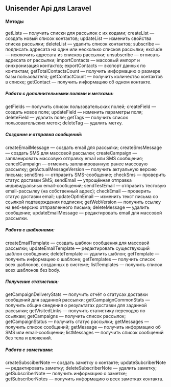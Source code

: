 ## Unisender Api для Laravel


#### Методы
getLists — получить списки для рассылок с их кодами;
createList — создать новый список контактов;
updateList — изменить свойства списка рассылки;
deleteList — удалить список контактов;
subscribe — подписать адресата на один или несколько списков рассылки;
exclude — исключить адресата из списков рассылки;
unsubscribe — отписать адресата от рассылки;
importContacts — массовый импорт и синхронизация контактов;
exportContacts — экспорт данных по контактам;
getTotalContactsCount — получить информацию о размере базы пользователя;
getContactCount — получить количество контактов в списке;
getContact — получить информацию об одном контакте.

##### Работа с дополнительными полями и метками:
getFields — получить список пользовательских полей;
createField — создать новое поле;
updateField — изменить параметры поля;
deleteField — удалить поле;
getTags — получить список пользовательских меток;
deleteTag — удалить метку.

##### Создание и отправка сообщений:

createEmailMessage — создать email для рассылки;
createSmsMessage — создать SMS для массовой рассылки;
createCampaign — запланировать массовую отправку email или SMS сообщения;
cancelCampaign — отменить запланированную ранее массовую рассылку;
getActualMessageVersion — получить актуальную версию письма;
sendSms — отправить SMS-сообщение;
checkSms — проверить статус доставки SMS;
sendEmail — упрощённая отправка индивидуальных email-сообщений;
sendTestEmail — отправить тестовую email-рассылку (на собственный адрес);
checkEmail — проверить статус доставки email;
updateOptInEmail — изменить текст письма со ссылкой подтверждения подписки;
getWebVersion — получить ссылку на веб-версию отправленного письма;
deleteMessage — удалить сообщение;
updateEmailMessage — редактировать email для массовой рассылки.

##### Работа с шаблонами:

createEmailTemplate  — создать шаблон сообщения для массовой рассылки;
updateEmailTemplate — редактировать существующий шаблон сообщения;
deleteTemplate — удалить шаблон;
getTemplate — получить информацию о шаблоне;
getTemplates — получить список всех шаблонов, созданных в системе;
listTemplates — получить список всех шаблонов без body.

##### Получение статистики:

getCampaignDeliveryStats — получить отчёт о статусах доставки сообщений для заданной рассылки;
getCampaignCommonStats — получить общие сведения о результатах доставки для заданной рассылки;
getVisitedLinks — получить статистику переходов по ссылкам;
getCampaigns — получить список рассылок;
getCampaignStatus — получить статус рассылки;
getMessages — получить список сообщений;
getMessage — получить информацию об SMS или email-сообщении;
listMessages — получить список сообщений без тела и вложений.

##### Работа с заметками:

createSubsciberNote — создать заметку о контакте;
updateSubcriberNote — редактировать заметку;
deleteSubscriberNote — удалить заметку;
getSubscriberNote — получить информацию о заметке;
getSubscriberNotes — получить информацию о всех заметках контакта.


